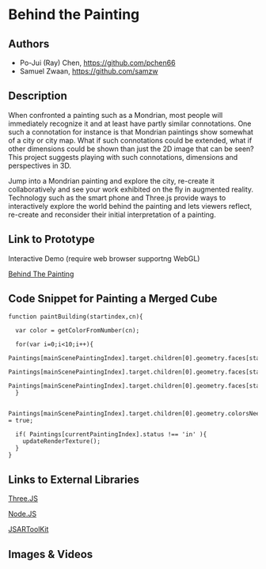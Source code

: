# Behind the Painting

## Authors
- Po-Jui (Ray) Chen, https://github.com/pchen66
- Samuel Zwaan, https://github.com/samzw

## Description

When confronted a painting such as a Mondrian, most people will immediately recognize it and at least have partly similar connotations. One such a connotation for instance is that Mondrian paintings show somewhat of a city or city map. What if such connotations could be extended, what if other dimensions could be shown than just the 2D image that can be seen? This project suggests playing with such connotations, dimensions and perspectives in 3D.

Jump into a Mondrian painting and explore the city, re-create it collaboratively and see your work exhibited on the fly in augmented reality. Technology such as the smart phone and Three.js provide ways to interactively explore the world behind the painting and lets viewers reflect, re-create and reconsider their initial interpretation of a painting.


## Link to Prototype
Interactive Demo (require web browser supportng WebGL)

[Behind The Painting](http://www.google.com "Behind The Painting")

## Code Snippet for Painting a Merged Cube

```
function paintBuilding(startindex,cn){
			
  var color = getColorFromNumber(cn);
  
  for(var i=0;i<10;i++){
  	Paintings[mainScenePaintingIndex].target.children[0].geometry.faces[startindex+i].vertexColors[0].setHex(color);
  	Paintings[mainScenePaintingIndex].target.children[0].geometry.faces[startindex+i].vertexColors[1].setHex(color);
  	Paintings[mainScenePaintingIndex].target.children[0].geometry.faces[startindex+i].vertexColors[2].setHex(color);
  }
  
  Paintings[mainScenePaintingIndex].target.children[0].geometry.colorsNeedUpdate = true;
  
  if( Paintings[currentPaintingIndex].status !== 'in' ){
  	updateRenderTexture();
  }
}
```
## Links to External Libraries

[Three.JS](https://github.com/mrdoob/three.js/ "Three.JS")

[Node.JS](http://nodejs.org/ "Node.JS")

[JSARToolKit](https://github.com/kig/JSARToolKit "JSARToolKit")

## Images & Videos

